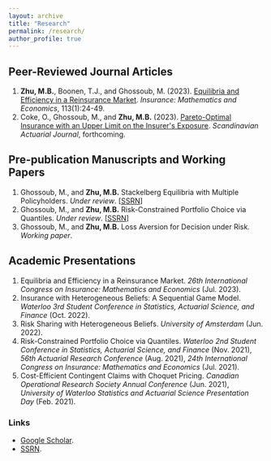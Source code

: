 ```yaml
---
layout: archive
title: "Research"
permalink: /research/
author_profile: true
---
```


## Peer-Reviewed Journal Articles

1. **Zhu, M.B.**, Boonen, T.J., and Ghossoub, M. (2023). [Equilibria and Efficiency in a Reinsurance Market](https://doi.org/10.1016/j.insmatheco.2023.07.004). _Insurance: Mathematics and Economics_, 113(1):24-49.
1. Coke, O., Ghossoub, M., and **Zhu, M.B.** (2023). [Pareto-Optimal Insurance with an Upper Limit on the Insurer's Exposure](https://doi.org/10.1080/03461238.2023.2239533). _Scandinavian Actuarial Journal_, forthcoming.


## Pre-publication Manuscripts and Working Papers

1. Ghossoub, M., and **Zhu, M.B.** Stackelberg Equilibria with Multiple Policyholders. _Under review_. \[[SSRN](https://papers.ssrn.com/sol3/papers.cfm?abstract_id=4649908)\]
1. Ghossoub, M., and **Zhu, M.B.** Risk-Constrained Portfolio Choice via Quantiles. _Under review_. \[[SSRN](https://papers.ssrn.com/sol3/papers.cfm?abstract_id=4580211)\]
1. Ghossoub, M., and **Zhu, M.B.** Loss Aversion for Decision under Risk. _Working paper_.

## Academic Presentations

1. Equilibria and Efficiency in a Reinsurance Market. _26th International Congress on Insurance: Mathematics and Economics_ (Jul. 2023).
1. Insurance with Heterogeneous Beliefs: A Sequential Game Model. _Waterloo 3rd Student Conference in Statistics, Actuarial Science, and Finance_ (Oct. 2022).
1. Risk Sharing with Heterogeneous Beliefs. _University of Amsterdam_ (Jun. 2022).
1. Risk-Constrained Portfolio Choice via Quantiles. _Waterloo 2nd Student Conference in Statistics, Actuarial Science, and Finance_ (Nov. 2021), _56th Actuarial Research Conference_ (Aug. 2021), _24th International Congress on Insurance: Mathematics and Economics_ (Jul. 2021).
1. Cost-Efficient Contingent Claims with Choquet Pricing. _Canadian Operational Research Society Annual Conference_ (Jun. 2021), _University of Waterloo Statistics and Actuarial Science Presentation Day_ (Feb. 2021).

### Links

* [Google Scholar](https://scholar.google.ca/citations?user=icVQeggAAAAJ&hl=en&oi=sra).
* [SSRN](https://papers.ssrn.com/sol3/cf_dev/AbsByAuth.cfm?per_id=3826136).
